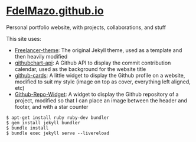 # [FdelMazo.github.io](https://fdelmazo.github.io/)
Personal portfolio website, with projects, collaborations, and stuff

This site uses:

* [Freelancer-theme](https://github.com/jeromelachaud/freelancer-theme): The original Jekyll theme, used as a template and then heavily modified
* [githubchart-api](https://github.com/2016rshah/githubchart-api): A Github API to display the commit contribution calendar, used as the background for the website title
* [github-cards](https://github.com/lepture/github-cards): A little widget to display the Github profile on a website, modified to suit my style (image on top as cover, everything left aligned, etc)
* [Github-Repo-Widget](https://github.com/hustcc/GitHub-Repo-Widget.js): A widget to display the Github repository of a project, modified so that I can place an image between the header and footer, and with a star counter

```
$ apt-get install ruby ruby-dev bundler
$ gem install jekyll bundler
$ bundle install
$ bundle exec jekyll serve --livereload
```
